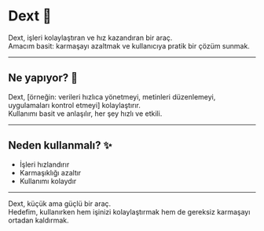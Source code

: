 # Dext 🚀

Dext, işleri kolaylaştıran ve hız kazandıran bir araç.  
Amacım basit: karmaşayı azaltmak ve kullanıcıya pratik bir çözüm sunmak.  

---

## Ne yapıyor? 🔹
Dext, [örneğin: verileri hızlıca yönetmeyi, metinleri düzenlemeyi, uygulamaları kontrol etmeyi] kolaylaştırır.  
Kullanımı basit ve anlaşılır, her şey hızlı ve etkili.  

---

## Neden kullanmalı? ✨
- İşleri hızlandırır  
- Karmaşıklığı azaltır  
- Kullanımı kolaydır  

---

Dext, küçük ama güçlü bir araç.  
Hedefim, kullanırken hem işinizi kolaylaştırmak hem de gereksiz karmaşayı ortadan kaldırmak.  
